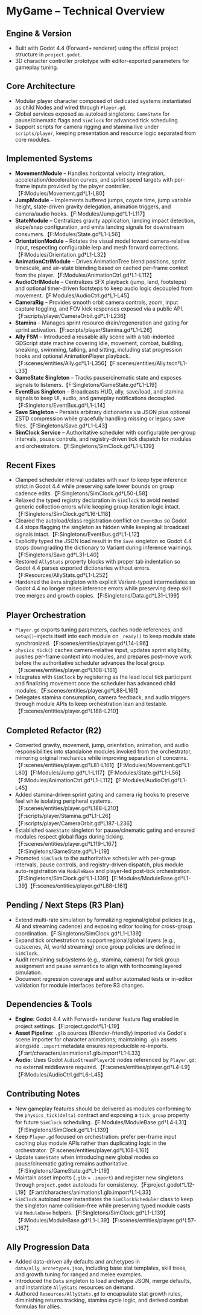 # MyGame – Technical Overview

## Engine & Version
- Built with Godot 4.4 (Forward+ renderer) using the official project structure in `project.godot`.
- 3D character controller prototype with editor-exported parameters for gameplay tuning.

## Core Architecture
- Modular player character composed of dedicated systems instantiated as child Nodes and wired through `Player.gd`.
- Global services exposed as autoload singletons: `GameState` for pause/cinematic flags and `SimClock` for advanced tick scheduling.
- Support scripts for camera rigging and stamina live under `scripts/player`, keeping presentation and resource logic separated from core modules.

## Implemented Systems
- **MovementModule** – Handles horizontal velocity integration, acceleration/deceleration curves, and sprint speed targets with per-frame inputs provided by the player controller.【F:Modules/Movement.gd†L1-L80】
- **JumpModule** – Implements buffered jumps, coyote time, jump variable height, state-driven gravity delegation, animation triggers, and camera/audio hooks.【F:Modules/Jump.gd†L1-L117】
- **StateModule** – Centralizes gravity application, landing impact detection, slope/snap configuration, and emits landing signals for downstream consumers.【F:Modules/State.gd†L1-L56】
- **OrientationModule** – Rotates the visual model toward camera-relative input, respecting configurable lerp and mesh forward corrections.【F:Modules/Orientation.gd†L1-L32】
- **AnimationCtrlModule** – Drives AnimationTree blend positions, sprint timescale, and air-state blending based on cached per-frame context from the player.【F:Modules/AnimationCtrl.gd†L1-L112】
- **AudioCtrlModule** – Centralizes SFX playback (jump, land, footsteps) and optional timer-driven footsteps to keep audio logic decoupled from movement.【F:Modules/AudioCtrl.gd†L1-L45】
- **CameraRig** – Provides smooth orbit camera controls, zoom, input capture toggling, and FOV kick responses exposed via a public API.【F:scripts/player/CameraOrbit.gd†L1-L236】
- **Stamina** – Manages sprint resource drain/regeneration and gating for sprint activation.【F:scripts/player/Stamina.gd†L1-L26】
- **Ally FSM** – Introduced a reusable ally scene with a tab-indented GDScript state machine covering idle, movement, combat, building, sneaking, swimming, talking, and sitting, including stat progression hooks and optional AnimationPlayer playback.【F:scenes/entities/Ally.gd†L1-L356】【F:scenes/entities/Ally.tscn†L1-L33】
- **GameState Singleton** – Tracks pause/cinematic state and exposes signals to listeners.【F:Singletons/GameState.gd†L1-L19】
- **EventBus Singleton** – Broadcasts HUD, ally, save/load, and stamina signals to keep UI, audio, and gameplay notifications decoupled.【F:Singletons/EventBus.gd†L1-L14】
- **Save Singleton** – Persists arbitrary dictionaries via JSON plus optional ZSTD compression while gracefully handling missing or legacy save files.【F:Singletons/Save.gd†L1-L43】
- **SimClock Service** – Authoritative scheduler with configurable per-group intervals, pause controls, and registry-driven tick dispatch for modules and orchestrators.【F:Singletons/SimClock.gd†L1-L139】

## Recent Fixes
- Clamped scheduler interval updates with `maxf` to keep type inference strict in Godot 4.4 while preserving safe lower bounds on group cadence edits.【F:Singletons/SimClock.gd†L50-L58】
- Relaxed the typed registry declaration in `SimClock` to avoid nested generic collection errors while keeping group iteration logic intact.【F:Singletons/SimClock.gd†L16-L118】
- Cleared the autoload/class registration conflict on `EventBus` so Godot 4.4 stops flagging the singleton as hidden while keeping all broadcast signals intact.【F:Singletons/EventBus.gd†L1-L12】
- Explicitly typed the JSON load result in the `Save` singleton so Godot 4.4 stops downgrading the dictionary to Variant during inference warnings.【F:Singletons/Save.gd†L31-L40】
- Restored `AllyStats` property blocks with proper tab indentation so Godot 4.4 parses exported dictionaries without errors.【F:Resources/AllyStats.gd†L1-L252】
- Hardened the `Data` singleton with explicit Variant-typed intermediates so Godot 4.4 no longer raises inference errors while preserving deep skill tree merges and growth copies.【F:Singletons/Data.gd†L31-L199】


## Player Orchestration
- `Player.gd` exports tuning parameters, caches node references, and `setup()`-injects itself into each module on `_ready()` to keep module state synchronized.【F:scenes/entities/player.gd†L14-L96】
- `physics_tick()` caches camera-relative input, updates sprint eligibility, pushes per-frame context into modules, and prepares post-move work before the authoritative scheduler advances the local group.【F:scenes/entities/player.gd†L108-L161】
- Integrates with `SimClock` by registering as the lead local tick participant and finalizing movement once the scheduler has advanced child modules.【F:scenes/entities/player.gd†L88-L161】
- Delegates stamina consumption, camera feedback, and audio triggers through module APIs to keep orchestration lean and testable.【F:scenes/entities/player.gd†L188-L210】

## Completed Refactor (R2)
- Converted gravity, movement, jump, orientation, animation, and audio responsibilities into standalone modules invoked from the orchestrator, mirroring original mechanics while improving separation of concerns.【F:scenes/entities/player.gd†L81-L161】【F:Modules/Movement.gd†L1-L80】【F:Modules/Jump.gd†L1-L117】【F:Modules/State.gd†L1-L56】【F:Modules/AnimationCtrl.gd†L1-L112】【F:Modules/AudioCtrl.gd†L1-L45】
- Added stamina-driven sprint gating and camera rig hooks to preserve feel while isolating peripheral systems.【F:scenes/entities/player.gd†L188-L210】【F:scripts/player/Stamina.gd†L1-L26】【F:scripts/player/CameraOrbit.gd†L187-L236】
- Established `GameState` singleton for pause/cinematic gating and ensured modules respect global flags during ticking.【F:scenes/entities/player.gd†L119-L167】【F:Singletons/GameState.gd†L1-L19】
- Promoted `SimClock` to the authoritative scheduler with per-group intervals, pause controls, and registry-driven dispatch, plus module auto-registration via `ModuleBase` and player-led post-tick orchestration.【F:Singletons/SimClock.gd†L1-L139】【F:Modules/ModuleBase.gd†L1-L39】【F:scenes/entities/player.gd†L88-L161】

## Pending / Next Steps (R3 Plan)
- Extend multi-rate simulation by formalizing regional/global policies (e.g., AI and streaming cadence) and exposing editor tooling for cross-group coordination.【F:Singletons/SimClock.gd†L1-L139】
- Expand tick orchestration to support regional/global layers (e.g., cutscenes, AI, world streaming) once group policies are defined in `SimClock`.
- Audit remaining subsystems (e.g., stamina, camera) for tick group assignment and pause semantics to align with forthcoming layered simulation.
- Document regression coverage and author automated tests or in-editor validation for module interfaces before R3 changes.

## Dependencies & Tools
- **Engine**: Godot 4.4 with Forward+ renderer feature flag enabled in project settings.【F:project.godot†L1-L19】
- **Asset Pipeline**: `.glb` sources (Blender-friendly) imported via Godot's scene importer for character animations; maintaining `.glb` assets alongside `.import` metadata ensures reproducible re-imports.【F:art/characters/animations1.glb.import†L1-L33】
- **Audio**: Uses Godot `AudioStreamPlayer3D` nodes referenced by `Player.gd`; no external middleware required.【F:scenes/entities/player.gd†L4-L9】【F:Modules/AudioCtrl.gd†L6-L45】

## Contributing Notes
- New gameplay features should be delivered as modules conforming to the `physics_tick(delta)` contract and exposing a `tick_group` property for future `SimClock` scheduling.【F:Modules/ModuleBase.gd†L4-L31】【F:Singletons/SimClock.gd†L1-L139】
- Keep `Player.gd` focused on orchestration: prefer per-frame input caching plus module APIs rather than duplicating logic in the orchestrator.【F:scenes/entities/player.gd†L108-L161】
- Update `GameState` when introducing new global modes so pause/cinematic gating remains authoritative.【F:Singletons/GameState.gd†L1-L19】
- Maintain asset imports (`.glb` + `.import`) and register new singletons through `project.godot` autoloads for consistency.【F:project.godot†L12-L19】【F:art/characters/animations1.glb.import†L1-L33】
- `SimClock` autoload now instantiates the `SimClockScheduler` class to keep the singleton name collision-free while preserving typed module casts via `ModuleBase` helpers.【F:Singletons/SimClock.gd†L1-L139】【F:Modules/ModuleBase.gd†L1-L39】【F:scenes/entities/player.gd†L57-L167】

## Ally Progression Data
- Added data-driven ally defaults and archetypes in `data/ally_archetypes.json`, including base stat templates, skill trees, and growth tuning for ranged and melee examples.
- Introduced the `Data` singleton to load archetype JSON, merge defaults, and instantiate `AllyStats` resources on demand.
- Authored `Resources/AllyStats.gd` to encapsulate stat growth rules, diminishing returns tracking, stamina cycle logic, and derived combat formulas for allies.

